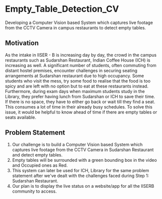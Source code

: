 # Empty_Table_Detection_CV
Developing a Computer Vision based System which captures live footage from the CCTV Camera in campus restaurants to detect empty tables.

## Motivation
As the intake in IISER - B is increasing day by day, the crowd in the campus restaurants such as Sudarshan Restaurant, Indian Coffee House (ICH) is increasing as well. A significant number of students, often commuting from distant hostel premises, encounter challenges in securing seating arrangements at Sudarshan restaurant due to high occupancy. Some students who visit the mess, try some food to realise that the food is too spicy and are left with no option but to eat at these restaurants instead. Furthermore, during exam days when maximum students study in the Library, they prefer having lunch from Sudarshan or ICH to save their time. If there is no space, they have to either go back or wait till they find a seat. This consumes a lot of time in their already busy schedules. To solve this issue, it would be helpful to know ahead of time if there are empty tables or seats available.

## Problem Statement
1. Our challenge is to build a Computer Vision based System which captures live footage from the CCTV Camera in Sudarshan Restaurant and detect empty tables. 
2. Empty tables will be surrounded with a green bounding box in the video and Occupied ones as Red.
3. This system can later be used for ICH, Library for the same problem statement after we've dealt with the challenges faced during Step 1: Sudarshan Restaurant.
4. Our plan is to display the live status on a website/app for all the IISERB community to access.
